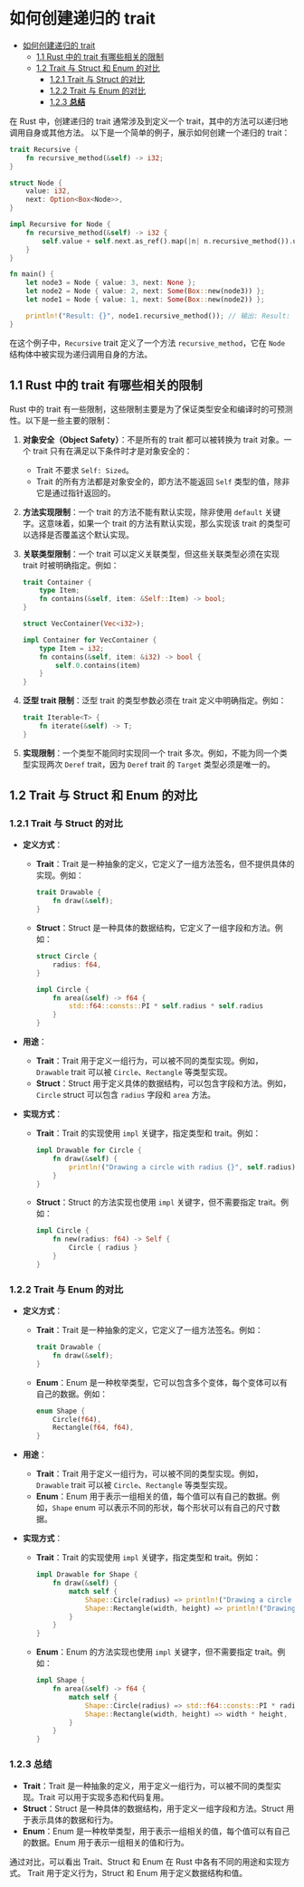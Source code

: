 # 如何创建递归的 trait

<!-- TOC START -->
- [如何创建递归的 trait](#如何创建递归的-trait)
  - [1.1 Rust 中的 trait 有哪些相关的限制](#11-rust-中的-trait-有哪些相关的限制)
  - [1.2 Trait 与 Struct 和 Enum 的对比](#12-trait-与-struct-和-enum-的对比)
    - [1.2.1 Trait 与 Struct 的对比](#121-trait-与-struct-的对比)
    - [1.2.2 Trait 与 Enum 的对比](#122-trait-与-enum-的对比)
    - [1.2.3 **总结**](#123-总结)
<!-- TOC END -->

在 Rust 中，创建递归的 trait 通常涉及到定义一个 trait，其中的方法可以递归地调用自身或其他方法。
以下是一个简单的例子，展示如何创建一个递归的 trait：

```rust
trait Recursive {
    fn recursive_method(&self) -> i32;
}

struct Node {
    value: i32,
    next: Option<Box<Node>>,
}

impl Recursive for Node {
    fn recursive_method(&self) -> i32 {
        self.value + self.next.as_ref().map(|n| n.recursive_method()).unwrap_or(0)
    }
}

fn main() {
    let node3 = Node { value: 3, next: None };
    let node2 = Node { value: 2, next: Some(Box::new(node3)) };
    let node1 = Node { value: 1, next: Some(Box::new(node2)) };

    println!("Result: {}", node1.recursive_method()); // 输出: Result: 6
}

```

在这个例子中，`Recursive` trait 定义了一个方法 `recursive_method`，它在 `Node` 结构体中被实现为递归调用自身的方法。

## 1.1 Rust 中的 trait 有哪些相关的限制

Rust 中的 trait 有一些限制，这些限制主要是为了保证类型安全和编译时的可预测性。以下是一些主要的限制：

1. **对象安全（Object Safety）**：不是所有的 trait 都可以被转换为 trait 对象。一个 trait 只有在满足以下条件时才是对象安全的：
   - Trait 不要求 `Self: Sized`。
   - Trait 的所有方法都是对象安全的，即方法不能返回 `Self` 类型的值，除非它是通过指针返回的。

2. **方法实现限制**：一个 trait 的方法不能有默认实现，除非使用 `default` 关键字。这意味着，如果一个 trait 的方法有默认实现，那么实现该 trait 的类型可以选择是否覆盖这个默认实现。

3. **关联类型限制**：一个 trait 可以定义关联类型，但这些关联类型必须在实现 trait 时被明确指定。例如：

   ```rust
   trait Container {
       type Item;
       fn contains(&self, item: &Self::Item) -> bool;
   }

   struct VecContainer(Vec<i32>);

   impl Container for VecContainer {
       type Item = i32;
       fn contains(&self, item: &i32) -> bool {
           self.0.contains(item)
       }
   }
   ```

4. **泛型 trait 限制**：泛型 trait 的类型参数必须在 trait 定义中明确指定。例如：

   ```rust
   trait Iterable<T> {
       fn iterate(&self) -> T;
   }
   ```

5. **实现限制**：一个类型不能同时实现同一个 trait 多次。例如，不能为同一个类型实现两次 `Deref` trait，因为 `Deref` trait 的 `Target` 类型必须是唯一的。

## 1.2 Trait 与 Struct 和 Enum 的对比

### 1.2.1 Trait 与 Struct 的对比

- **定义方式**：
  - **Trait**：Trait 是一种抽象的定义，它定义了一组方法签名，但不提供具体的实现。例如：

    ```rust
    trait Drawable {
        fn draw(&self);
    }
    ```

  - **Struct**：Struct 是一种具体的数据结构，它定义了一组字段和方法。例如：

    ```rust
    struct Circle {
        radius: f64,
    }

    impl Circle {
        fn area(&self) -> f64 {
            std::f64::consts::PI * self.radius * self.radius
        }
    }
    ```

- **用途**：
  - **Trait**：Trait 用于定义一组行为，可以被不同的类型实现。例如，`Drawable` trait 可以被 `Circle`、`Rectangle` 等类型实现。
  - **Struct**：Struct 用于定义具体的数据结构，可以包含字段和方法。例如，`Circle` struct 可以包含 `radius` 字段和 `area` 方法。

- **实现方式**：
  - **Trait**：Trait 的实现使用 `impl` 关键字，指定类型和 trait。例如：

    ```rust
    impl Drawable for Circle {
        fn draw(&self) {
            println!("Drawing a circle with radius {}", self.radius);
        }
    }
    ```

  - **Struct**：Struct 的方法实现也使用 `impl` 关键字，但不需要指定 trait。例如：

    ```rust
    impl Circle {
        fn new(radius: f64) -> Self {
            Circle { radius }
        }
    }
    ```

### 1.2.2 Trait 与 Enum 的对比

- **定义方式**：
  - **Trait**：Trait 是一种抽象的定义，它定义了一组方法签名。例如：

    ```rust
    trait Drawable {
        fn draw(&self);
    }
    ```

  - **Enum**：Enum 是一种枚举类型，它可以包含多个变体，每个变体可以有自己的数据。例如：

    ```rust
    enum Shape {
        Circle(f64),
        Rectangle(f64, f64),
    }
    ```

- **用途**：
  - **Trait**：Trait 用于定义一组行为，可以被不同的类型实现。例如，`Drawable` trait 可以被 `Circle`、`Rectangle` 等类型实现。
  - **Enum**：Enum 用于表示一组相关的值，每个值可以有自己的数据。例如，`Shape` enum 可以表示不同的形状，每个形状可以有自己的尺寸数据。

- **实现方式**：
  - **Trait**：Trait 的实现使用 `impl` 关键字，指定类型和 trait。例如：

    ```rust
    impl Drawable for Shape {
        fn draw(&self) {
            match self {
                Shape::Circle(radius) => println!("Drawing a circle with radius {}", radius),
                Shape::Rectangle(width, height) => println!("Drawing a rectangle with width {} and height {}", width, height),
            }
        }
    }
    ```

  - **Enum**：Enum 的方法实现也使用 `impl` 关键字，但不需要指定 trait。例如：

    ```rust
    impl Shape {
        fn area(&self) -> f64 {
            match self {
                Shape::Circle(radius) => std::f64::consts::PI * radius * radius,
                Shape::Rectangle(width, height) => width * height,
            }
        }
    }
    ```

### 1.2.3 **总结**

- **Trait**：Trait 是一种抽象的定义，用于定义一组行为，可以被不同的类型实现。Trait 可以用于实现多态和代码复用。
- **Struct**：Struct 是一种具体的数据结构，用于定义一组字段和方法。Struct 用于表示具体的数据和行为。
- **Enum**：Enum 是一种枚举类型，用于表示一组相关的值，每个值可以有自己的数据。Enum 用于表示一组相关的值和行为。

通过对比，可以看出 Trait、Struct 和 Enum 在 Rust 中各有不同的用途和实现方式。
Trait 用于定义行为，Struct 和 Enum 用于定义数据结构和值。
